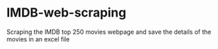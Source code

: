 # IMDB-web-scraping
Scraping the IMDB top 250 movies webpage and save the details of the movies in an excel file
